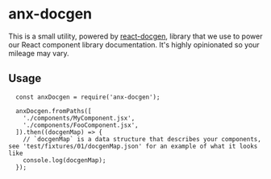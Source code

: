 # anx-docgen

This is a small utility, powered by [react-docgen][dg], library
that we use to power our React component library documentation.
It's highly opinionated so your mileage may vary.

## Usage

```
  const anxDocgen = require('anx-docgen');

  anxDocgen.fromPaths([
    './components/MyComponent.jsx',
    './components/FooComponent.jsx',
  ]).then((docgenMap) => {
    // `docgenMap` is a data structure that describes your components, see 'test/fixtures/01/docgenMap.json' for an example of what it looks like
    console.log(docgenMap);
  });
```

[dg]: https://github.com/reactjs/react-docgen

